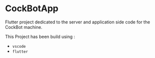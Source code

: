 # CockBotApp

Flutter project dedicated to the server and application side code for the CockBot machine.

This Project has been build using :
- `vscode`
- `flutter`